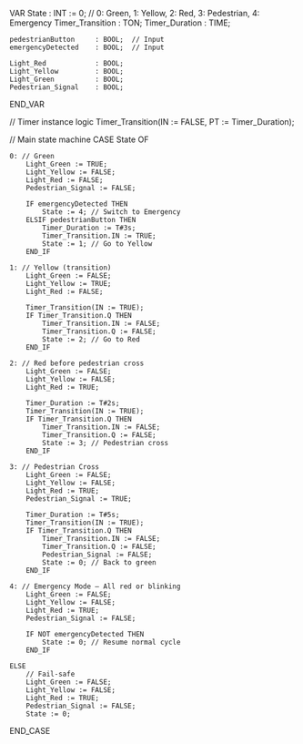 VAR
    State                : INT := 0; // 0: Green, 1: Yellow, 2: Red, 3: Pedestrian, 4: Emergency
    Timer_Transition     : TON;
    Timer_Duration       : TIME;

    pedestrianButton     : BOOL;  // Input
    emergencyDetected    : BOOL;  // Input

    Light_Red            : BOOL;
    Light_Yellow         : BOOL;
    Light_Green          : BOOL;
    Pedestrian_Signal    : BOOL;
END_VAR

// Timer instance logic
Timer_Transition(IN := FALSE, PT := Timer_Duration);

// Main state machine
CASE State OF

    0: // Green
        Light_Green := TRUE;
        Light_Yellow := FALSE;
        Light_Red := FALSE;
        Pedestrian_Signal := FALSE;

        IF emergencyDetected THEN
            State := 4; // Switch to Emergency
        ELSIF pedestrianButton THEN
            Timer_Duration := T#3s;
            Timer_Transition.IN := TRUE;
            State := 1; // Go to Yellow
        END_IF

    1: // Yellow (transition)
        Light_Green := FALSE;
        Light_Yellow := TRUE;
        Light_Red := FALSE;

        Timer_Transition(IN := TRUE);
        IF Timer_Transition.Q THEN
            Timer_Transition.IN := FALSE;
            Timer_Transition.Q := FALSE;
            State := 2; // Go to Red
        END_IF

    2: // Red before pedestrian cross
        Light_Green := FALSE;
        Light_Yellow := FALSE;
        Light_Red := TRUE;

        Timer_Duration := T#2s;
        Timer_Transition(IN := TRUE);
        IF Timer_Transition.Q THEN
            Timer_Transition.IN := FALSE;
            Timer_Transition.Q := FALSE;
            State := 3; // Pedestrian cross
        END_IF

    3: // Pedestrian Cross
        Light_Green := FALSE;
        Light_Yellow := FALSE;
        Light_Red := TRUE;
        Pedestrian_Signal := TRUE;

        Timer_Duration := T#5s;
        Timer_Transition(IN := TRUE);
        IF Timer_Transition.Q THEN
            Timer_Transition.IN := FALSE;
            Timer_Transition.Q := FALSE;
            Pedestrian_Signal := FALSE;
            State := 0; // Back to green
        END_IF

    4: // Emergency Mode – All red or blinking
        Light_Green := FALSE;
        Light_Yellow := FALSE;
        Light_Red := TRUE;
        Pedestrian_Signal := FALSE;

        IF NOT emergencyDetected THEN
            State := 0; // Resume normal cycle
        END_IF

    ELSE
        // Fail-safe
        Light_Green := FALSE;
        Light_Yellow := FALSE;
        Light_Red := TRUE;
        Pedestrian_Signal := FALSE;
        State := 0;
END_CASE
